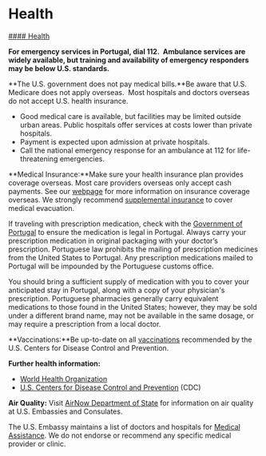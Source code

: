 # Health

[#### Health](javascript:void(0); "Health")

**For emergency services in Portugal, dial 112.  Ambulance services are widely available, but training and availability of emergency responders may be below U.S. standards.**

**The U.S. government does not pay medical bills.**Be aware that U.S. Medicare does not apply overseas.  Most hospitals and doctors overseas do not accept U.S. health insurance.

* Good medical care is available, but facilities may be limited outside urban areas. Public hospitals offer services at costs lower than private hospitals.
* Payment is expected upon admission at private hospitals.
* Call the national emergency response for an ambulance at 112 for life-threatening emergencies.

**Medical Insurance:**Make sure your health insurance plan provides coverage overseas. Most care providers overseas only accept cash payments. See our [webpage](https://travel.state.gov/content/travel/en/international-travel/before-you-go/your-health-abroad/Insurance_Coverage_Overseas.html) for more information on insurance coverage overseas. We strongly recommend [supplemental insurance](https://travel.state.gov/content/travel/en/international-travel/before-you-go/your-health-abroad/Insurance_Coverage_Overseas.html) to cover medical evacuation.

If traveling with prescription medication, check with the [Government of Portugal](https://www.infarmed.pt/web/infarmed-en/about-infarmed) to ensure the medication is legal in Portugal. Always carry your prescription medication in original packaging with your doctor’s prescription. Portuguese law prohibits the mailing of prescription medicines from the United States to Portugal. Any prescription medications mailed to Portugal will be impounded by the Portuguese customs office.

You should bring a sufficient supply of medication with you to cover your anticipated stay in Portugal, along with a copy of your physician's prescription. Portuguese pharmacies generally carry equivalent medications to those found in the United States; however, they may be sold under a different brand name, may not be available in the same dosage, or may require a prescription from a local doctor.

**Vaccinations:**Be up-to-date on all [vaccinations](https://www.cdc.gov/vaccines/index.html) recommended by the U.S. Centers for Disease Control and Prevention.

**Further health information:**

* [World Health Organization](https://www.who.int/)
* [U.S. Centers for Disease Control and Prevention](https://www.cdc.gov/) (CDC)

**Air Quality:** Visit [AirNow Department of State](https://www.airnow.gov/index.cfm?action=airnow.global_summary) for information on air quality at U.S. Embassies and Consulates.

The U.S. Embassy maintains a list of doctors and hospitals for [Medical Assistance](https://pt.usembassy.gov/u-s-citizen-services/doctors/). We do not endorse or recommend any specific medical provider or clinic.